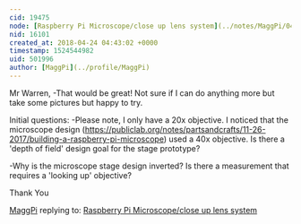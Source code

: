 ```yaml
---
cid: 19475
node: [Raspberry Pi Microscope/close up lens system](../notes/MaggPi/04-08-2018/raspberry-pi-microscope-close-up-lens-system)
nid: 16101
created_at: 2018-04-24 04:43:02 +0000
timestamp: 1524544982
uid: 501996
author: [MaggPi](../profile/MaggPi)
---
```


Mr Warren,
-That would be great!  Not sure if I can do anything more but take some pictures but happy to try.  


Initial questions: 
-Please note, I only have a 20x objective.  I noticed that the microscope design (https://publiclab.org/notes/partsandcrafts/11-26-2017/building-a-raspberry-pi-microscope) used a 40x objective.  Is there a 'depth of field'  design goal for the stage prototype?  

-Why is the microscope stage design  inverted?   Is there a  measurement  that requires a 'looking up' objective? 

Thank You

[MaggPi](../profile/MaggPi) replying to: [Raspberry Pi Microscope/close up lens system](../notes/MaggPi/04-08-2018/raspberry-pi-microscope-close-up-lens-system)

